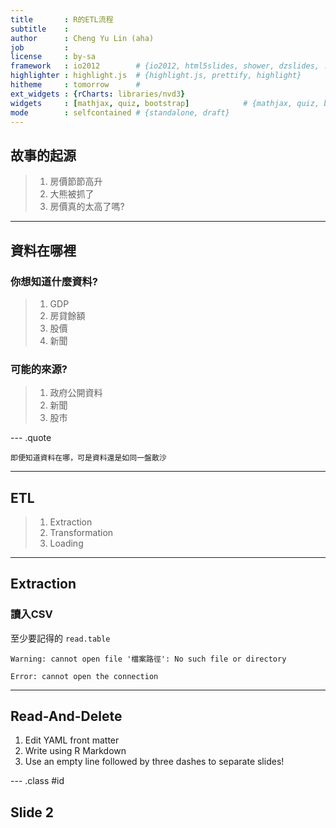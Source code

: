 ```yaml
---
title       : R的ETL流程
subtitle    : 
author      : Cheng Yu Lin (aha)
job         : 
license     : by-sa
framework   : io2012        # {io2012, html5slides, shower, dzslides, ...}
highlighter : highlight.js  # {highlight.js, prettify, highlight}
hitheme     : tomorrow      # 
ext_widgets : {rCharts: libraries/nvd3}
widgets     : [mathjax, quiz, bootstrap]            # {mathjax, quiz, bootstrap}
mode        : selfcontained # {standalone, draft}
---
```



## 故事的起源

> 1. 房價節節高升
> 2. 大熊被抓了
> 3. 房價真的太高了嗎?

--- 

## 資料在哪裡

### 你想知道什麼資料?

> 1. GDP
> 2. 房貸餘額
> 3. 股價
> 4. 新聞

### 可能的來源?
> 1. 政府公開資料
> 2. 新聞
> 3. 股市


--- .quote

`即便知道資料在哪，可是資料還是如同一盤散沙`

---  

## ETL

> 1. Extraction
> 2. Transformation
> 3. Loading

--- 

## Extraction

### 讀入CSV

至少要記得的 `read.table`

```
Warning: cannot open file '檔案路徑': No such file or directory
```

```
Error: cannot open the connection
```

--- 
## Read-And-Delete

1. Edit YAML front matter
2. Write using R Markdown
3. Use an empty line followed by three dashes to separate slides!

--- .class #id 

## Slide 2




